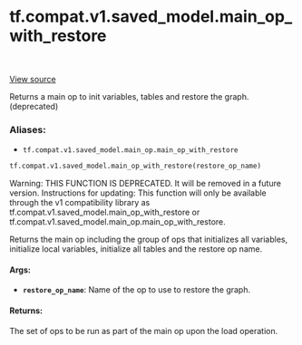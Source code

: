 <div itemscope itemtype="http://developers.google.com/ReferenceObject">
<meta itemprop="name" content="tf.compat.v1.saved_model.main_op_with_restore" />
<meta itemprop="path" content="Stable" />
</div>

# tf.compat.v1.saved_model.main_op_with_restore

<!-- Insert buttons -->

<table class="tfo-notebook-buttons tfo-api" align="left">
</table>

<a target="_blank" href="/code/stable/tensorflow/python/saved_model/main_op_impl.py">View source</a>



<!-- Start diff -->
Returns a main op to init variables, tables and restore the graph. (deprecated)

### Aliases:

* `tf.compat.v1.saved_model.main_op.main_op_with_restore`


``` python
tf.compat.v1.saved_model.main_op_with_restore(restore_op_name)
```



<!-- Placeholder for "Used in" -->

Warning: THIS FUNCTION IS DEPRECATED. It will be removed in a future version.
Instructions for updating:
This function will only be available through the v1 compatibility library as tf.compat.v1.saved_model.main_op_with_restore or tf.compat.v1.saved_model.main_op.main_op_with_restore.

Returns the main op including the group of ops that initializes all
variables, initialize local variables, initialize all tables and the restore
op name.

#### Args:


* <b>`restore_op_name`</b>: Name of the op to use to restore the graph.


#### Returns:

The set of ops to be run as part of the main op upon the load operation.
